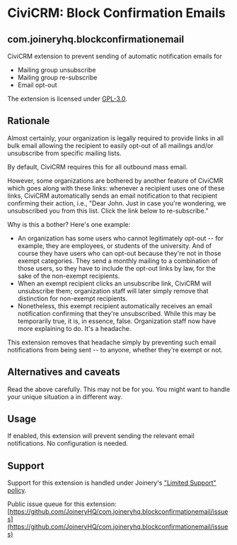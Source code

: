 # CiviCRM: Block Confirmation Emails
## com.joineryhq.blockconfirmationemail

CiviCRM extension to prevent sending of automatic notification emails for

* Mailing group unsubscribe
* Mailing group re-subscribe
* Email opt-out

The extension is licensed under [GPL-3.0](LICENSE.txt).

## Rationale

Almost certainly, your organization is legally required to provide links in all
bulk email allowing the recipient to easily opt-out of all mailings and/or
unsubscribe from specific mailing lists.

By default, CiviCRM requires this for all outbound mass email.

However, some organizations are bothered by another feature of CiviCMR which
goes along with these links: whenever a recipient uses one of these links,
CiviCRM automatically sends an email notification to that recipient confirming
their action, i.e., "Dear John. Just in case you're wondering, we unsubscribed
you from this list. Click the link below to re-subscribe."

Why is this a bother? Here's one example:

* An organization has some users who cannot legitimately opt-out -- for example,
  they are employees, or students of the university. And of course they have users
  who can opt-out because they're not in those exempt categories. They send a
  monthly mailing to a combination of those users, so they have to include the
  opt-out links by law, for the sake of the non-exempt recipients.
* When an exempt recipient clicks an unsubscribe link, CiviCRM will unsubscribe
  them; organization staff will later simply remove that distinction for
  non-exempt recipients.
* Nonetheless, this exempt recipient automatically receives an email notification
  confirming that they're unsubscribed. While this may be temporarily true, it is,
  in essence, false. Organization staff now have more explaining to do. It's a
  headache.

This extension removes that headache simply by preventing such email notifications
from being sent -- to anyone, whether they're exempt or not.

## Alternatives and caveats

Read the above carefully. This may not be for you. You might want to handle your
unique situation a in different way.


## Usage

If enabled, this extension will prevent sending the relevant email notifications.
No configuration is needed.


## Support
Support for this extension is handled under Joinery's ["Limited Support" policy](https://joineryhq.com/software-support-levels#limited-support).

Public issue queue for this extension: [https://github.com/JoineryHQ/com.joineryhq.blockconfirmationemail/issues](https://github.com/JoineryHQ/com.joineryhq.blockconfirmationemail/issues)
